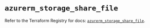# `azurerm_storage_share_file`

Refer to the Terraform Registry for docs: [`azurerm_storage_share_file`](https://registry.terraform.io/providers/hashicorp/azurerm/3.94.0/docs/resources/storage_share_file).
